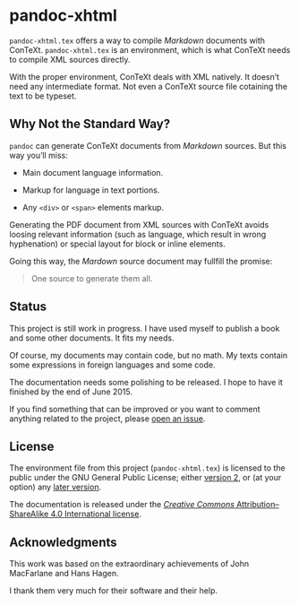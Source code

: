 # pandoc-xhtml

`pandoc-xhtml.tex` offers a way to compile _Markdown_ documents with ConTeXt. `pandoc-xhtml.tex` is an environment, which is what ConTeXt needs to compile XML sources directly.

With the proper environment, ConTeXt deals with XML natively. It doesn’t need any intermediate format. Not even a ConTeXt source file cotaining the text to be typeset.

## Why Not the Standard Way?

`pandoc` can generate ConTeXt documents from _Markdown_ sources. But this way you’ll miss:

* Main document language information.

* Markup for language in text portions.

* Any `<div>` or `<span>` elements markup.

Generating the PDF document from XML sources with ConTeXt avoids loosing relevant information (such as language, which result in wrong hyphenation) or special layout for block or inline elements.

Going this way, the _Mardown_ source document may fullfill the promise:

> One source to generate them all.

## Status

This project is still work in progress. I have used myself to publish a book and some other documents. It fits my needs.

Of course, my documents may contain code, but no math. My texts contain some expressions in foreign languages and some code.

The documentation needs some polishing to be released. I hope to have it finished by the end of June 2015.

If you find something that can be improved or you want to comment anything related to the project, please [open an issue](https://github.com/ousia/from-pandoc-to-context/issues/new).

## License

The environment file from this project (`pandoc-xhtml.tex`) is licensed to the public under the GNU General Public License; either [version 2](https://www.gnu.org/licenses/gpl-2.0.html), or (at your option) any [later version](https://www.gnu.org/licenses/gpl.html).

The documentation is released under the [_Creative Commons_ Attribution–ShareAlike 4.0 International license](https://creativecommons.org/licenses/by-sa/4.0/).

## Acknowledgments

This work was based on the extraordinary achievements of John MacFarlane and Hans Hagen.

I thank them very much for their software and their help.
